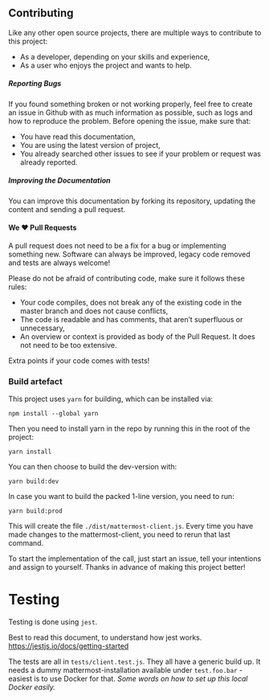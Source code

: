 ## Contributing

Like any other open source projects, there are multiple ways to contribute to this project:

* As a developer, depending on your skills and experience,
* As a user who enjoys the project and wants to help.

##### Reporting Bugs

If you found something broken or not working properly, feel free to create an issue in Github with as much information as possible, such as logs and how to reproduce the problem. Before opening the issue, make sure that:

* You have read this documentation,
* You are using the latest version of project,
* You already searched other issues to see if your problem or request was already reported.

##### Improving the Documentation

You can improve this documentation by forking its repository, updating the content and sending a pull request.


#### We ❤️ Pull Requests

A pull request does not need to be a fix for a bug or implementing something new. Software can always be improved, legacy code removed and tests are always welcome!

Please do not be afraid of contributing code, make sure it follows these rules:

* Your code compiles, does not break any of the existing code in the master branch and does not cause conflicts,
* The code is readable and has comments, that aren’t superfluous or unnecessary,
* An overview or context is provided as body of the Pull Request. It does not need to be too extensive.

Extra points if your code comes with tests!


### Build artefact

This project uses `yarn` for building, which can be installed via: 

```shell
npm install --global yarn
```

Then you need to install yarn in the repo by running this in the root of the project:

```shell
yarn install
```

You can then choose to build the dev-version with:

```shell
yarn build:dev 
```

In case you want to build the packed 1-line version, you need to run:

```shell
yarn build:prod
```

This will create the file `./dist/mattermost-client.js`. Every time you have made changes to the mattermost-client, you need to rerun that last command.

To start the implementation of the call, just start an issue, tell your intentions and assign to yourself. Thanks in advance of making this project better!

# Testing

Testing is done using `jest`.

Best to read this document, to understand how jest works. https://jestjs.io/docs/getting-started

The tests are all in `tests/client.test.js`. They all have a generic build up. It needs a dummy mattermost-installation available under `test.foo.bar` - easiest is to use Docker for that. *Some words on how to set up this local Docker easily.*
